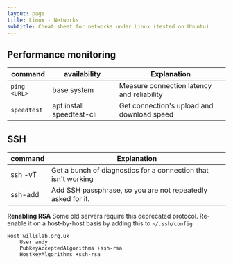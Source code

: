 ```yaml
---
layout: page
title: Linux - Networks 
subtitle: Cheat sheet for networks under Linux (tested on Ubuntu)
---
```


## Performance monitoring

| command      | availability | Explanation                                 |
| ------------ | ------------ | ------------------------------------------- |
| `ping <URL>` | base system  | Measure connection latency and reliability  |
| `speedtest`   | apt install speedtest-cli  | Get connection's upload and download speed  |

## SSH

| command | Explanation |
| ------ | ----------- |
| ssh -vT    | Get a bunch of diagnostics for a connection that isn't working |
| ssh-add    | Add SSH passphrase, so you are not repeatedly asked for it. |

**Renabling RSA** Some old servers require this deprecated protocol. Re-enable it on a host-by-host basis by adding this to `~/.ssh/config`

```
Host willslab.org.uk
    User andy
    PubkeyAcceptedAlgorithms +ssh-rsa
    HostkeyAlgorithms +ssh-rsa
```


